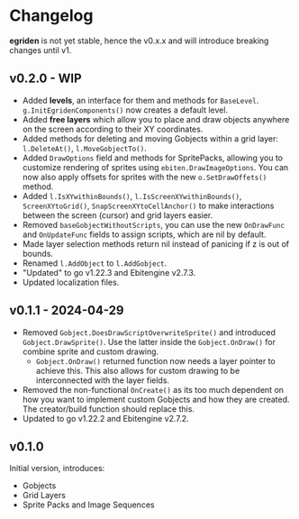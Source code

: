 # Changelog

**egriden** is not yet stable, hence the v0.x.x and will introduce breaking changes until v1.

## v0.2.0 - WIP
- Added **levels**, an interface for them and methods for `BaseLevel`. `g.InitEgridenComponents()` now creates a default level.
- Added **free layers** which allow you to place and draw objects anywhere on the screen according to their XY coordinates.
- Added methods for deleting and moving Gobjects within a grid layer: `l.DeleteAt()`, `l.MoveGobjectTo()`.
- Added `DrawOptions` field and methods for SpritePacks, allowing you to customize rendering of sprites using `ebiten.DrawImageOptions`. You can now also apply offsets for sprites with the new `o.SetDrawOffets()` method.
- Added `l.IsXYwithinBounds()`, `l.IsScreenXYwithinBounds()`, `ScreenXYtoGrid()`, `SnapScreenXYtoCellAnchor()` to make interactions between the screen (cursor) and grid layers easier.
- Removed `baseGobjectWithoutScripts`, you can use the new `OnDrawFunc` and `OnUpdateFunc` fields to assign scripts, which are nil by default.
- Made layer selection methods return nil instead of panicing if z is out of bounds.
- Renamed `l.AddObject` to `l.AddGobject`.
- "Updated" to go v1.22.3 and Ebitengine v2.7.3.
- Updated localization files.

## v0.1.1 - 2024-04-29

- Removed `Gobject.DoesDrawScriptOverwriteSprite()` and introduced `Gobject.DrawSprite()`. Use the latter inside the `Gobject.OnDraw()` for combine sprite and custom drawing.
    - `Gobject.OnDraw()` returned function now needs a layer pointer to achieve this. This also allows for custom drawing to be interconnected with the layer fields.
- Removed the non-functional `OnCreate()` as its too much dependent on how you want to implement custom Gobjects and how they are created. The creator/build function should replace this.
- Updated to go v1.22.2 and Ebitengine v2.7.2.

## v0.1.0

Initial version, introduces:
- Gobjects
- Grid Layers
- Sprite Packs and Image Sequences